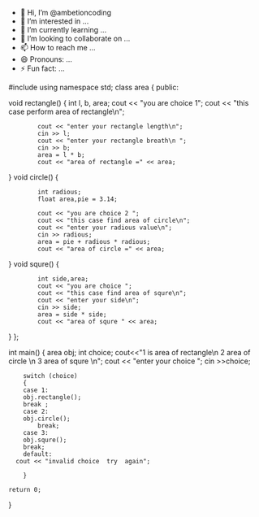 - 👋 Hi, I’m @ambetioncoding
- 👀 I’m interested in ...
- 🌱 I’m currently learning ...
- 💞️ I’m looking to collaborate on ...
- 📫 How to reach me ...
- 😄 Pronouns: ...
- ⚡ Fun fact: ...

<!---
ambetioncoding/ambetioncoding is a ✨ special ✨ repository because its `README.md` (this file) appears on your GitHub profile.
You can click the Preview link to take a look at your changes.
--->

#include <iostream>
using namespace std;
class area
{
    public:

 void rectangle()
{
        int l, b, area;
            cout << "you are choice 1";
            cout << "this case perform area of rectangle\n";

            cout << "enter your rectangle length\n";
            cin >> l;
            cout << "enter your rectangle breath\n ";
            cin >> b;
            area = l * b;
            cout << "area of rectangle =" << area;
}
void circle()
{
    
            int radious;
            float area,pie = 3.14;

            cout << "you are choice 2 ";
            cout << "this case find area of circle\n";
            cout << "enter your radious value\n";
            cin >> radious;
            area = pie + radious * radious;
            cout << "area of circle =" << area;
}
void squre()
{
    
            int side,area;
            cout << "you are choice ";
            cout << "this case find area of squre\n";
            cout << "enter your side\n";
            cin >> side;
            area = side * side;
            cout << "area of squre " << area;
}
};

int main()
{
    area obj;
    int choice;
    cout<<"1 is area of rectangle\n 2 area of circle \n 3 area of squre \n";
        cout << "enter your choice   ";
        cin >>choice;
        

        switch (choice)
        {
        case 1:
        obj.rectangle();
        break ;
        case 2:
        obj.circle();
            break;
        case 3:
        obj.squre();
        break;
        default:
      cout << "invalid choice  try  again";
        
        }

    return 0;
}

